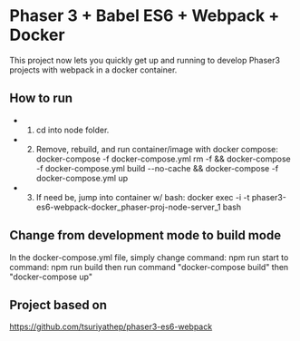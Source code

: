 # Phaser 3 + Babel ES6 + Webpack + Docker
This project now lets you quickly get up and running to develop Phaser3 projects with webpack in a docker container.

## How to run
- 1. cd into node folder.
- 2. Remove, rebuild, and run container/image with docker compose:
docker-compose -f docker-compose.yml rm -f && docker-compose -f docker-compose.yml build --no-cache &&  docker-compose -f docker-compose.yml up 
- 3. If need be, jump into container w/ bash:
docker exec -i -t phaser3-es6-webpack-docker_phaser-proj-node-server_1 bash

## Change from development mode to build mode
In the docker-compose.yml file, simply change 
command: npm run start
to
command: npm run build
then run command "docker-compose build" then "docker-compose up"

## Project based on
https://github.com/tsuriyathep/phaser3-es6-webpack